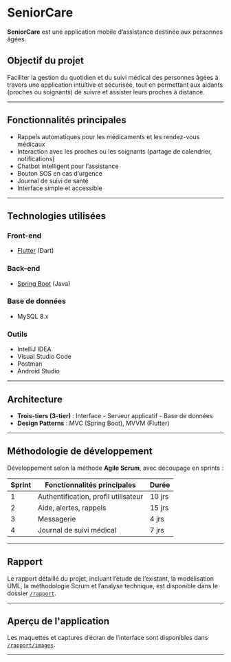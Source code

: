 # SeniorCare

**SeniorCare** est une application mobile d’assistance destinée aux personnes âgées.

##  Objectif du projet

Faciliter la gestion du quotidien et du suivi médical des personnes âgées à travers une application intuitive et sécurisée, tout en permettant aux aidants (proches ou soignants) de suivre et assister leurs proches à distance.

---

##  Fonctionnalités principales

-  Rappels automatiques pour les médicaments et les rendez-vous médicaux
-  Interaction avec les proches ou les soignants (partage de calendrier, notifications)
-  Chatbot intelligent pour l’assistance
-  Bouton SOS en cas d’urgence
-  Journal de suivi de santé
-  Interface simple et accessible

---

##  Technologies utilisées

###  Front-end
- [Flutter](https://flutter.dev/) (Dart)


###  Back-end
- [Spring Boot](https://spring.io/projects/spring-boot) (Java)


###  Base de données
- MySQL 8.x

### Outils
- IntelliJ IDEA
- Visual Studio Code
- Postman
- Android Studio

---

##  Architecture

- **Trois-tiers (3-tier)** : Interface - Serveur applicatif - Base de données
- **Design Patterns** : MVC (Spring Boot), MVVM (Flutter)

---

##  Méthodologie de développement

Développement selon la méthode **Agile Scrum**, avec découpage en sprints :

| Sprint | Fonctionnalités principales                        | Durée  |
|--------|----------------------------------------------------|--------|
| 1      | Authentification, profil utilisateur               | 10 jrs |
| 2      | Aide, alertes, rappels                             | 15 jrs |
| 3      | Messagerie                                         | 4 jrs  |
| 4      | Journal de suivi médical                           | 7 jrs  |

---



##  Rapport

 Le rapport détaillé du projet, incluant l’étude de l’existant, la modélisation UML, la méthodologie Scrum et l’analyse technique, est disponible dans le dossier [`/rapport`](./rapport).

---

##  Aperçu de l'application

Les maquettes et captures d’écran de l’interface sont disponibles dans [`/rapport/images`](./rapport/images).

---


